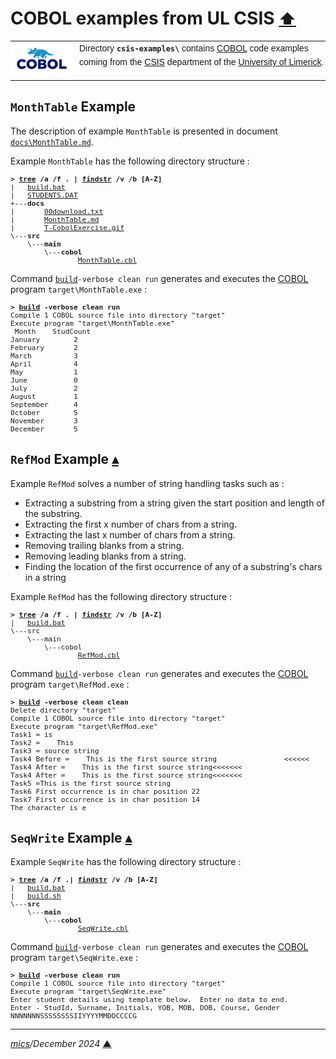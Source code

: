 # <span id="top">COBOL examples from UL CSIS</span> <span style="font-size:90%;">[⬆](../README.md#top)</span>

<table style="font-family:Helvetica;line-height:1.6;">
  <tr>
  <td style="border:0;padding:0 10px 0 0;min-width:100px;">
    <a href="https://www.mainframestechhelp.com/tutorials/cobol/introduction.htm" rel="external"><img style="border:0;width:100px;" src="../docs/images/cobol.png" width="100" alt="COBOL language"/></a>
  </td>
  <td style="border:0;padding:0;vertical-align:text-top;">
    Directory <strong><code>csis-examples\</code></strong> contains <a href="https://www.mainframestechhelp.com/tutorials/cobol/introduction.htm" rel="external" title="COBOL">COBOL</a> code examples coming from the <a href="https://www.csis.ul.ie/cobol/examples/">CSIS</a> department of the <a href="https://www.ul.ie/">University of Limerick</a>.
  </td>
  </tr>
</table>

## <span id="month_table">`MonthTable` Example</span>

The description of example `MonthTable` is presented in document [`docs\MonthTable.md`](./MonthTable/docs/MonthTable.md).

Example `MonthTable` has the following directory structure :

<pre style="font-size:80%;">
<b>&gt; <a href="https://learn.microsoft.com/en-us/windows-server/administration/windows-commands/tree" loc="external">tree</a> /a /f . | <a href="https://learn.microsoft.com/en-us/windows-server/administration/windows-commands/findstr" rel="external">findstr</a> /v /b [A-Z]</b>
|   <a href="./MonthTable/build.bat">build.bat</a>
|   <a href="./MonthTable/STUDENTS.DAT">STUDENTS.DAT</a>
+---<b>docs</b>
|       <a href="./MonthTable/docs/00download.txt">00download.txt</a>
|       <a href="./MonthTable/docs/MonthTable.md">MonthTable.md</a>
|       <a href="./MonthTable/docs/T-CobolExercise.gif">T-CobolExercise.gif</a>
\---<b>src</b>
    \---<b>main</b>
        \---<b>cobol</b>
                <a href="./MonthTable/src/main/cobol/MonthTable.cbl">MonthTable.cbl</a>
</pre>

Command [`build`](./MonthTable/build.bat)`-verbose clean run` generates and executes the [COBOL] program `target\MonthTable.exe` :

<pre style="font-size:80%;">
<b>&gt; <a href="./MonthTable/build.bat">build</a> -verbose clean run</b>
Compile 1 COBOL source file into directory "target"
Execute program "target\MonthTable.exe"
 Month    StudCount
January        2
February       2
March          3
April          4
May            1
June           0
July           2
August         1
September      4
October        5
November       3
December       5
</pre>

## <span id="ref_mod">`RefMod` Example</span> [**&#x25B4;**](#top)

Example `RefMod` solves a number of string handling tasks such as :
- Extracting a substring from a string given the start position and length of the substring.
- Extracting the first x number of chars from a string.
- Extracting the last x number of chars from a string.
- Removing trailing blanks from a string.
- Removing leading blanks from a string.
- Finding the location of the first occurrence of any of a substring's chars in a string

Example `RefMod` has the following directory structure :

<pre style="font-size:80%;">
<b>&gt; <a href="https://learn.microsoft.com/en-us/windows-server/administration/windows-commands/tree" rel="external">tree</a> /a /f . | <a href="https://learn.microsoft.com/en-us/windows-server/administration/windows-commands/findstr" rel="external">findstr</a> /v /b [A-Z]</b>
|   <a href="./RefMod/build.bat">build.bat</a>
\---src
    \---main
        \---cobol
                <a href="./RefMod/src/main/cobol/RefMod.cbl">RefMod.cbl</a>
</pre>

Command [`build`](./RefMod/build.bat)`-verbose clean run` generates and executes the [COBOL] program `target\RefMod.exe` :

<pre style="font-size:80%;">
<b>&gt; <a href="./RefMod/build.bat">build</a> -verbose clean clean</b>
Delete directory "target"
Compile 1 COBOL source file into directory "target"
Execute program "target\RefMod.exe"
Task1 = is
Task2 =    This
Task3 = source string
Task4 Before =    This is the first source string                <<<<<<
Task4 After =    This is the first source string<<<<<<<
Task4 After =    This is the first source string<<<<<<<
Task5 =This is the first source string
Task6 First occurrence is in char position 22
Task7 First occurrence is in char position 14
The character is e
</pre>


## <span id="seq_write">`SeqWrite` Example</span> [**&#x25B4;**](#top)

Example `SeqWrite` has the following directory structure :

<pre style="font-size:80%;">
<b>&gt; <a href="">tree</a> /a /f .| <a href="https://learn.microsoft.com/en-us/windows-server/administration/windows-commands/findstr" rel="external">findstr</a> /v /b [A-Z]</b>
|   <a href="./SeqWrite/build.bat">build.bat</a>
|   <a href="./SeqWrite/build.sh">build.sh</a>
\---<b>src</b>
    \---<b>main</b>
        \---<b>cobol</b>
                <a href="./SeqWrite/src/main/cobol/SeqWrite.cbl">SeqWrite.cbl</a>
</pre>

Command [`build`](./SeqWrite/build.bat)`-verbose clean run` generates and executes the [COBOL] program `target\SeqWrite.exe` :

<pre style="font-size:80%;">
<b>&gt; <a href="./SeqWrite/build.bat">build</a> -verbose clean run</b>
Compile 1 COBOL source file into directory "target"
Execute program "target\SeqWrite.exe"
Enter student details using template below.  Enter no data to end.
Enter - StudId, Surname, Initials, YOB, MOB, DOB, Course, Gender
NNNNNNNSSSSSSSSIIYYYYMMDDCCCCG
</pre>

***

*[mics](https://lampwww.epfl.ch/~michelou/)/December 2024* [**&#9650;**](#top)
<span id="bottom">&nbsp;</span>

<!-- link refs -->

[cobol]: https://en.wikipedia.org/wiki/COBOL
